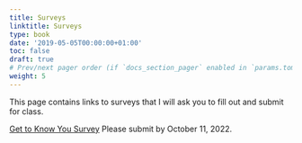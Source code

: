 ```yaml
---
title: Surveys
linktitle: Surveys
type: book
date: '2019-05-05T00:00:00+01:00'
toc: false
draft: true
# Prev/next pager order (if `docs_section_pager` enabled in `params.toml`)
weight: 5
---
```


This page contains links to surveys that I will ask you to fill out and submit for class.

[Get to Know You Survey](https://forms.gle/AYrprwgCGMSSy2iaA)
Please submit by October 11, 2022.

